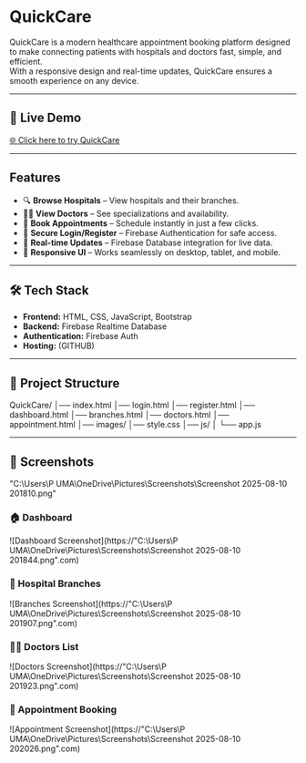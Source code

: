 #  QuickCare

QuickCare is a modern healthcare appointment booking platform designed to make connecting patients with hospitals and doctors fast, simple, and efficient.  
With a responsive design and real-time updates, QuickCare ensures a smooth experience on any device.

---

## 🔗 Live Demo
[🌐 Click here to try QuickCare](https://shailu0720.github.io/QuickCare/)

---

## Features

- 🔍 **Browse Hospitals** – View hospitals and their branches.
- 👩‍⚕️ **View Doctors** – See specializations and availability.
- 📅 **Book Appointments** – Schedule instantly in just a few clicks.
- 🔐 **Secure Login/Register** – Firebase Authentication for safe access.
- 📡 **Real-time Updates** – Firebase Database integration for live data.
- 📱 **Responsive UI** – Works seamlessly on desktop, tablet, and mobile.

---

## 🛠️ Tech Stack

- **Frontend:** HTML, CSS, JavaScript, Bootstrap
- **Backend:** Firebase Realtime Database
- **Authentication:** Firebase Auth
- **Hosting:** (GITHUB)

---

## 📂 Project Structure

QuickCare/
│── index.html
│── login.html
│── register.html
│── dashboard.html
│── branches.html
│── doctors.html
│── appointment.html
│── images/
│── style.css
│── js/
│ └── app.js



---

## 📸 Screenshots
"C:\Users\P UMA\OneDrive\Pictures\Screenshots\Screenshot 2025-08-10 201810.png"

### 🏠 Dashboard
![Dashboard Screenshot](https://"C:\Users\P UMA\OneDrive\Pictures\Screenshots\Screenshot 2025-08-10 201844.png".com)

### 🏥 Hospital Branches
![Branches Screenshot](https://"C:\Users\P UMA\OneDrive\Pictures\Screenshots\Screenshot 2025-08-10 201907.png".com)

### 👩‍⚕️ Doctors List
![Doctors Screenshot](https://"C:\Users\P UMA\OneDrive\Pictures\Screenshots\Screenshot 2025-08-10 201923.png".com)

### 📅 Appointment Booking
![Appointment Screenshot](https://"C:\Users\P UMA\OneDrive\Pictures\Screenshots\Screenshot 2025-08-10 202026.png".com)

